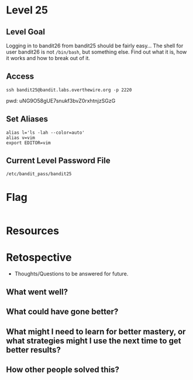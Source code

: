 # Level 25

## Level Goal
Logging in to bandit26 from bandit25 should be fairly easy… The shell for user
bandit26 is not `/bin/bash`, but something else. Find out what it is, how it
works and how to break out of it.

## Access
```
ssh bandit25@bandit.labs.overthewire.org -p 2220
```
pwd: uNG9O58gUE7snukf3bvZ0rxhtnjzSGzG

## Set Aliases
```
alias l='ls -lah --color=auto'
alias v=vim
export EDITOR=vim
```

## Current Level Password File
```
/etc/bandit_pass/bandit25
```

# Flag
```
```

# Resources



# Retospective
- Thoughts/Questions to be answered for future.

## What went well?


## What could have gone better?


## What might I need to learn for better mastery, or what strategies might I use the next time to get better results?


## How other people solved this?


